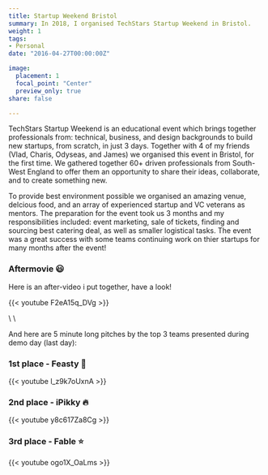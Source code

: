 ```yaml
---
title: Startup Weekend Bristol
summary: In 2018, I organised TechStars Startup Weekend in Bristol.
weight: 1
tags:
- Personal
date: "2016-04-27T00:00:00Z"

image:
  placement: 1
  focal_point: "Center"
  preview_only: true
share: false

---
```


TechStars Startup Weekend is an educational event which brings together professionals from: technical, business, and design backgrounds to build new startups, from scratch, in just 3 days. Together with 4 of my friends (Vlad, Charis, Odyseas, and James) we organised this event in Bristol, for the first time. We gathered together 60+ driven professionals from South-West England to offer them an opportunity to share their ideas, collaborate, and to create something new. 

To provide best environment possible we organised an amazing venue, delcious food, and an array of experienced startup and VC veterans as mentors. The preparation for the event took us 3 months and my responsibilities included: event marketing, sale of tickets, finding and sourcing best catering deal, as well as smaller logistical tasks. The event was a great success with some teams continuing work on thier startups for many months after the event! 

### Aftermovie :smiley:
Here is an after-video i put together, have a look! 


{{< youtube F2eA15q_DVg >}}

\\
\\

And here are 5 minute long pitches by the top 3 teams presented during demo day (last day):

### 1st place - Feasty  :rocket:

{{< youtube l_z9k7oUxnA >}}

### 2nd place - iPikky  :fire:

{{< youtube y8c617Za8Cg >}}

### 3rd place - Fable  :star:

{{< youtube ogo1X_OaLms >}}

